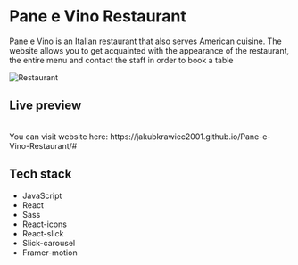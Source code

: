 # Pane e Vino Restaurant<br>
Pane e Vino is an Italian restaurant that also serves American cuisine. The website allows you to get acquainted with the appearance of the restaurant, the entire menu and contact the staff in order to book a table 

![Restaurant](https://github.com/JakubKrawiec2001/Pane-e-Vino-Restaurant/assets/120719419/e4f24246-cc64-4fc3-949e-98decf134f3e)
<h2>Live preview</h2><br>
You can visit website here: https://jakubkrawiec2001.github.io/Pane-e-Vino-Restaurant/#<br>
<h2>Tech stack</h2>
<ul>
  <li>JavaScript</li>
  <li>React</li>
  <li>Sass</li>
  <li>React-icons</li>
  <li>React-slick</li>
  <li>Slick-carousel</li>
  <li>Framer-motion</li>
</ul>
